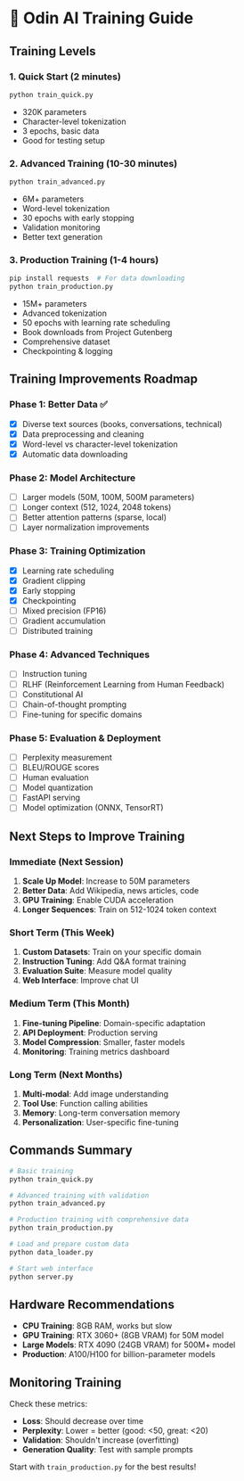 # 🚀 Odin AI Training Guide

## Training Levels

### 1. **Quick Start** (2 minutes)
```bash
python train_quick.py
```
- 320K parameters
- Character-level tokenization
- 3 epochs, basic data
- Good for testing setup

### 2. **Advanced Training** (10-30 minutes)
```bash
python train_advanced.py
```
- 6M+ parameters
- Word-level tokenization  
- 30 epochs with early stopping
- Validation monitoring
- Better text generation

### 3. **Production Training** (1-4 hours)
```bash
pip install requests  # For data downloading
python train_production.py
```
- 15M+ parameters
- Advanced tokenization
- 50 epochs with learning rate scheduling
- Book downloads from Project Gutenberg
- Comprehensive dataset
- Checkpointing & logging

## Training Improvements Roadmap

### **Phase 1: Better Data** ✅
- [x] Diverse text sources (books, conversations, technical)
- [x] Data preprocessing and cleaning
- [x] Word-level vs character-level tokenization
- [x] Automatic data downloading

### **Phase 2: Model Architecture** 
- [ ] Larger models (50M, 100M, 500M parameters)
- [ ] Longer context (512, 1024, 2048 tokens)
- [ ] Better attention patterns (sparse, local)
- [ ] Layer normalization improvements

### **Phase 3: Training Optimization**
- [x] Learning rate scheduling
- [x] Gradient clipping
- [x] Early stopping
- [x] Checkpointing
- [ ] Mixed precision (FP16)
- [ ] Gradient accumulation
- [ ] Distributed training

### **Phase 4: Advanced Techniques**
- [ ] Instruction tuning
- [ ] RLHF (Reinforcement Learning from Human Feedback)
- [ ] Constitutional AI
- [ ] Chain-of-thought prompting
- [ ] Fine-tuning for specific domains

### **Phase 5: Evaluation & Deployment**
- [ ] Perplexity measurement
- [ ] BLEU/ROUGE scores
- [ ] Human evaluation
- [ ] Model quantization
- [ ] FastAPI serving
- [ ] Model optimization (ONNX, TensorRT)

## Next Steps to Improve Training

### **Immediate (Next Session)**
1. **Scale Up Model**: Increase to 50M parameters
2. **Better Data**: Add Wikipedia, news articles, code
3. **GPU Training**: Enable CUDA acceleration
4. **Longer Sequences**: Train on 512-1024 token context

### **Short Term (This Week)**
1. **Custom Datasets**: Train on your specific domain
2. **Instruction Tuning**: Add Q&A format training
3. **Evaluation Suite**: Measure model quality
4. **Web Interface**: Improve chat UI

### **Medium Term (This Month)**
1. **Fine-tuning Pipeline**: Domain-specific adaptation
2. **API Deployment**: Production serving
3. **Model Compression**: Smaller, faster models
4. **Monitoring**: Training metrics dashboard

### **Long Term (Next Months)**
1. **Multi-modal**: Add image understanding
2. **Tool Use**: Function calling abilities
3. **Memory**: Long-term conversation memory
4. **Personalization**: User-specific fine-tuning

## Commands Summary

```bash
# Basic training
python train_quick.py

# Advanced training with validation
python train_advanced.py

# Production training with comprehensive data
python train_production.py

# Load and prepare custom data
python data_loader.py

# Start web interface
python server.py
```

## Hardware Recommendations

- **CPU Training**: 8GB RAM, works but slow
- **GPU Training**: RTX 3060+ (8GB VRAM) for 50M model
- **Large Models**: RTX 4090 (24GB VRAM) for 500M+ model
- **Production**: A100/H100 for billion-parameter models

## Monitoring Training

Check these metrics:
- **Loss**: Should decrease over time
- **Perplexity**: Lower = better (good: <50, great: <20)
- **Validation**: Shouldn't increase (overfitting)
- **Generation Quality**: Test with sample prompts

Start with `train_production.py` for the best results!